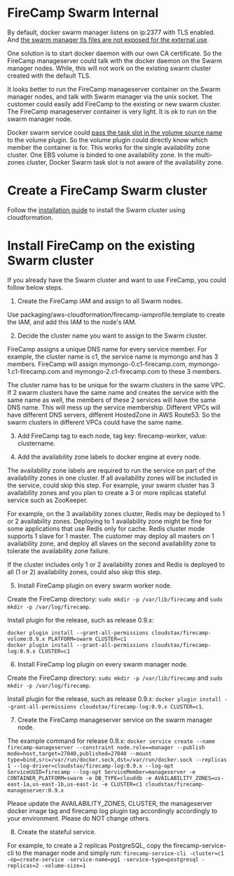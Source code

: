 # FireCamp Swarm Internal

By default, docker swarm manager listens on ip:2377 with TLS enabled. And [the swarm manager tls files are not exposed for the external use](https://forums.docker.com/t/cannot-connect-to-cluster-created-with-swarm-mode/16826/7).

One solution is to start docker daemon with our own CA certificate. So the FireCamp manageserver could talk with the docker daemon on the Swarm manager nodes. While, this will not work on the existing swarm cluster created with the default TLS.

It looks better to run the FireCamp manageserver container on the Swarm manager nodes, and talk with Swarm manager via the unix socket. The customer could easily add FireCamp to the existing or new swarm cluster. The FireCamp manageserver container is very light. It is ok to run on the swarm manager node.

Docker swarm service could [pass the task slot in the volume source name](https://docs.docker.com/docker-for-aws/persistent-data-volumes/#use-a-unique-volume-per-task-using-ebs) to the volume plugin. So the volume plugin could directly know which member the container is for. This works for the single availability zone cluster. One EBS volume is binded to one availability zone. In the multi-zones cluster, Docker Swarm task slot is not aware of the availability zone.

# Create a FireCamp Swarm cluster

Follow the [installation guide](https://github.com/cloudstax/firecamp/pkg/tree/master/docs/installation) to install the Swarm cluster using cloudformation.

# Install FireCamp on the existing Swarm cluster

If you already have the Swarm cluster and want to use FireCamp, you could follow below steps.

1. Create the FireCamp IAM and assign to all Swarm nodes.

Use packaging/aws-cloudformation/firecamp-iamprofile.template to create the IAM, and add this IAM to the node's IAM.

2. Decide the cluster name you want to assign to the Swarm cluster.

FireCamp assigns a unique DNS name for every service member. For example, the cluster name is c1, the service name is mymongo and has 3 members. FireCamp will assign mymongo-0.c1-firecamp.com, mymongo-1.c1-firecamp.com and mymongo-2.c1-firecamp.com to these 3 members.

The cluster name has to be unique for the swarm clusters in the same VPC. If 2 swarm clusters have the same name and creates the service with the same name as well, the members of these 2 services will have the same DNS name. This will mess up the service membership. Different VPCs will have different DNS servers, different HostedZone in AWS Route53. So the swarm clusters in different VPCs could have the same name.

3. Add FireCamp tag to each node, tag key: firecamp-worker, value: clustername.

4. Add the availability zone labels to docker engine at every node.

The availability zone labels are required to run the service on part of the availability zones in one cluster. If all availability zones will be included in the service, could skip this step. For example, your swarm cluster has 3 availability zones and you plan to create a 3 or more replicas stateful service such as ZooKeeper.

For example, on the 3 availability zones cluster, Redis may be deployed to 1 or 2 availability zones. Deploying to 1 availability zone might be fine for some applications that use Redis only for cache. Redis cluster mode supports 1 slave for 1 master. The customer may deploy all masters on 1 availability zone, and deploy all slaves on the second availability zone to tolerate the availability zone failure.

If the cluster includes only 1 or 2 availability zones and Redis is deployed to all (1 or 2) availability zones, could also skip this step.

5. Install FireCamp plugin on every swarm worker node.

Create the FireCamp directory: `sudo mkdir -p /var/lib/firecamp` and `sudo mkdir -p /var/log/firecamp`.

Install plugin for the release, such as release 0.9.x:
```
docker plugin install --grant-all-permissions cloudstax/firecamp-volume:0.9.x PLATFORM=swarm CLUSTER=c1
docker plugin install --grant-all-permissions cloudstax/firecamp-log:0.9.x CLUSTER=c1
```

6. Install FireCamp log plugin on every swarm manager node.

Create the FireCamp directory: `sudo mkdir -p /var/lib/firecamp` and `sudo mkdir -p /var/log/firecamp`.

Install plugin for the release, such as release 0.9.x: `docker plugin install --grant-all-permissions cloudstax/firecamp-log:0.9.x CLUSTER=c1`.

7. Create the FireCamp manageserver service on the swarm manager node.

The example command for release 0.9.x:
`docker service create --name firecamp-manageserver --constraint node.role==manager --publish mode=host,target=27040,published=27040 --mount type=bind,src=/var/run/docker.sock,dst=/var/run/docker.sock --replicas 1 --log-driver=cloudstax/firecamp-log:0.9.x --log-opt ServiceUUID=firecamp --log-opt ServiceMember=manageserver -e CONTAINER_PLATFORM=swarm -e DB_TYPE=clouddb -e AVAILABILITY_ZONES=us-east-1a,us-east-1b,us-east-1c -e CLUSTER=c1 cloudstax/firecamp-manageserver:0.9.x`

Please update the AVAILABILITY_ZONES, CLUSTER, the manageserver docker image tag and firecamp log plugin tag accordingly accordingly to your environment. Please do NOT change others.

8. Create the stateful service.

For example, to create a 2 replicas PostgreSQL, copy the firecamp-service-cli to the manager node and simply run: `firecamp-service-cli -cluster=c1 -op=create-service -service-name=pg1 -service-type=postgresql -replicas=2 -volume-size=1`
